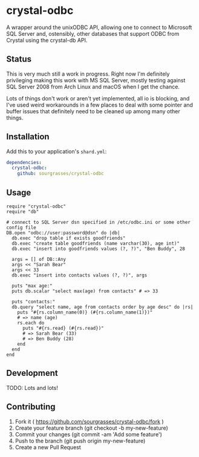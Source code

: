 # crystal-odbc

A wrapper around the unixODBC API, allowing one to connect to Microsoft SQL Server and, ostensibly, other databases that support ODBC from Crystal using the crystal-db API.

## Status

This is very much still a work in progress. Right now I'm definitely privileging making this work with MS SQL Server, mostly testing against SQL Server 2008 from Arch Linux and macOS when I get the chance.

Lots of things don't work or aren't yet implemented, all io is blocking, and I've used weird workarounds in a few places to deal with some pointer and buffer issues that definitely need to be cleaned up among many other things.

## Installation

Add this to your application's `shard.yml`:

```yaml
dependencies:
  crystal-odbc:
    github: sourgrasses/crystal-odbc
```

## Usage

```crystal
require "crystal-odbc"
require "db"

# connect to SQL Server dsn specified in /etc/odbc.ini or some other config file
DB.open "odbc://user:password@dsn" do |db|
  db.exec "drop table if exists goodfriends"
  db.exec "create table goodfriends (name varchar(30), age int)"
  db.exec "insert into goodfriends values (?, ?)", "Ben Buddy", 28

  args = [] of DB::Any
  args << "Sarah Bear"
  args << 33
  db.exec "insert into contacts values (?, ?)", args

  puts "max age:"
  puts db.scalar "select max(age) from contacts" # => 33

  puts "contacts:"
  db.query "select name, age from contacts order by age desc" do |rs|
    puts "#{rs.column_name(0)} (#{rs.column_name(1)})"
    # => name (age)
    rs.each do
      puts "#{rs.read} (#{rs.read})"
      # => Sarah Bear (33)
      # => Ben Buddy (28)
    end
  end
end
```

## Development

TODO: Lots and lots!

## Contributing

1. Fork it ( https://github.com/sourgrasses/crystal-odbc/fork )
2. Create your feature branch (git checkout -b my-new-feature)
3. Commit your changes (git commit -am 'Add some feature')
4. Push to the branch (git push origin my-new-feature)
5. Create a new Pull Request
